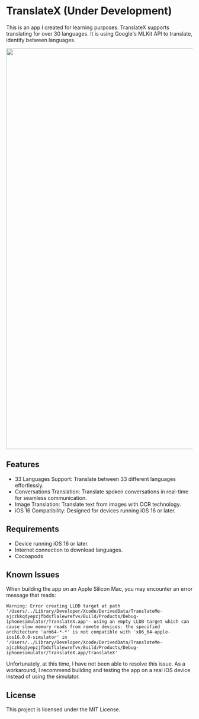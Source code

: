 # TranslateX (Under Development)

This is an app I created for learning purposes. TranslateX supports translating for over 30 languages. It is using Google's MLKit API to translate, identify between languages.

<p align="center">
<img src="https://github.com/Pistifeju/TranslateX/blob/main/screenshots.png" width="1080"/>
</p>

## Features

* 33 Languages Support: Translate between 33 different languages effortlessly.
* Conversations Translation: Translate spoken conversations in real-time for seamless communication.
* Image Translation: Translate text from images with OCR technology.
* iOS 16 Compatibility: Designed for devices running iOS 16 or later.

## Requirements

* Device running iOS 16 or later.
* Internet connection to download languages.
* Cocoapods

## Known Issues

When building the app on an Apple Silicon Mac, you may encounter an error message that reads:

`Warning: Error creating LLDB target at path '/Users/../Library/Developer/Xcode/DerivedData/TranslateMe-ajczkkqdyepzjfbdxflalewrefvv/Build/Products/Debug-iphonesimulator/TranslateX.app'- using an empty LLDB target which can cause slow memory reads from remote devices: the specified architecture 'arm64-*-*' is not compatible with 'x86_64-apple-ios16.0.0-simulator' in '/Users/../Library/Developer/Xcode/DerivedData/TranslateMe-ajczkkqdyepzjfbdxflalewrefvv/Build/Products/Debug-iphonesimulator/TranslateX.app/TranslateX'`

Unfortunately, at this time, I have not been able to resolve this issue. As a workaround, I recommend building and testing the app on a real iOS device instead of using the simulator.

## License

This project is licensed under the MIT License.
